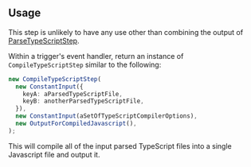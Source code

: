 ## Usage

This step is unlikely to have any use other than combining the output of
[ParseTypeScriptStep](https://www.npmjs.com/package/@shanzhai/parse-type-script-step).

Within a trigger's event handler, return an instance of `CompileTypeScriptStep`
similar to the following:

```typescript
new CompileTypeScriptStep(
  new ConstantInput({
    keyA: aParsedTypeScriptFile,
    keyB: anotherParsedTypeScriptFile,
  }),
  new ConstantInput(aSetOfTypeScriptCompilerOptions),
  new OutputForCompiledJavascript(),
);
```

This will compile all of the input parsed TypeScript files into a single
Javascript file and output it.
